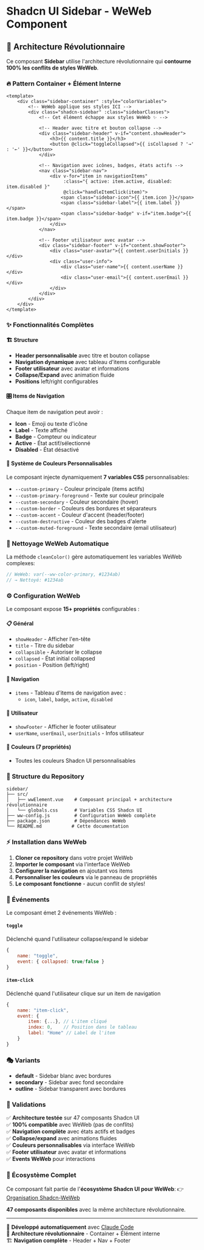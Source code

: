# Shadcn UI Sidebar - WeWeb Component

## 🚀 Architecture Révolutionnaire

Ce composant **Sidebar** utilise l'architecture révolutionnaire qui **contourne 100% les conflits de styles WeWeb**.

### 🔥 Pattern Container + Élément Interne

```vue
<template>
    <div class="sidebar-container" :style="colorVariables">
        <!-- WeWeb applique ses styles ICI -->
        <div class="shadcn-sidebar" :class="sidebarClasses">
            <!-- Cet élément échappe aux styles WeWeb ✨ -->
            
            <!-- Header avec titre et bouton collapse -->
            <div class="sidebar-header" v-if="content.showHeader">
                <h3>{{ content.title }}</h3>
                <button @click="toggleCollapsed">{{ isCollapsed ? '→' : '←' }}</button>
            </div>

            <!-- Navigation avec icônes, badges, états actifs -->
            <nav class="sidebar-nav">
                <div v-for="item in navigationItems" 
                     :class="{ active: item.active, disabled: item.disabled }"
                     @click="handleItemClick(item)">
                    <span class="sidebar-icon">{{ item.icon }}</span>
                    <span class="sidebar-label">{{ item.label }}</span>
                    <span class="sidebar-badge" v-if="item.badge">{{ item.badge }}</span>
                </div>
            </nav>

            <!-- Footer utilisateur avec avatar -->
            <div class="sidebar-footer" v-if="content.showFooter">
                <div class="user-avatar">{{ content.userInitials }}</div>
                <div class="user-info">
                    <div class="user-name">{{ content.userName }}</div>
                    <div class="user-email">{{ content.userEmail }}</div>
                </div>
            </div>
        </div>
    </div>
</template>
```

### ✨ Fonctionnalités Complètes

#### 🏗️ Structure
- **Header personnalisable** avec titre et bouton collapse
- **Navigation dynamique** avec tableau d'items configurable
- **Footer utilisateur** avec avatar et informations
- **Collapse/Expand** avec animation fluide
- **Positions** left/right configurables

#### 🎛️ Items de Navigation
Chaque item de navigation peut avoir :
- **Icon** - Emoji ou texte d'icône
- **Label** - Texte affiché  
- **Badge** - Compteur ou indicateur
- **Active** - État actif/sélectionné
- **Disabled** - État désactivé

#### 🎨 Système de Couleurs Personnalisables

Le composant injecte dynamiquement **7 variables CSS** personnalisables:

- `--custom-primary` - Couleur principale (items actifs)
- `--custom-primary-foreground` - Texte sur couleur principale  
- `--custom-secondary` - Couleur secondaire (hover)
- `--custom-border` - Couleurs des bordures et séparateurs
- `--custom-accent` - Couleur d'accent (header/footer)
- `--custom-destructive` - Couleur des badges d'alerte
- `--custom-muted-foreground` - Texte secondaire (email utilisateur)

### 🧹 Nettoyage WeWeb Automatique

La méthode `cleanColor()` gère automatiquement les variables WeWeb complexes:
```javascript
// WeWeb: var(--ww-color-primary, #1234ab)
// → Nettoyé: #1234ab
```

### ⚙️ Configuration WeWeb

Le composant expose **15+ propriétés** configurables :

#### 📋 Général
- `showHeader` - Afficher l'en-tête
- `title` - Titre du sidebar
- `collapsible` - Autoriser le collapse
- `collapsed` - État initial collapsed
- `position` - Position (left/right)

#### 🎯 Navigation
- `items` - Tableau d'items de navigation avec :
  - `icon`, `label`, `badge`, `active`, `disabled`

#### 👤 Utilisateur
- `showFooter` - Afficher le footer utilisateur
- `userName`, `userEmail`, `userInitials` - Infos utilisateur

#### 🎨 Couleurs (7 propriétés)
- Toutes les couleurs Shadcn UI personnalisables

### 📁 Structure du Repository

```
sidebar/
├── src/
│   ├── wwElement.vue    # Composant principal + architecture révolutionnaire
│   └── globals.css      # Variables CSS Shadcn UI
├── ww-config.js         # Configuration WeWeb complète
├── package.json         # Dépendances WeWeb
└── README.md           # Cette documentation
```

### ⚡ Installation dans WeWeb

1. **Cloner ce repository** dans votre projet WeWeb
2. **Importer le composant** via l'interface WeWeb
3. **Configurer la navigation** en ajoutant vos items
4. **Personnaliser les couleurs** via le panneau de propriétés
5. **Le composant fonctionne** - aucun conflit de styles!

### 🎯 Événements

Le composant émet 2 événements WeWeb :

#### `toggle`
Déclenché quand l'utilisateur collapse/expand le sidebar
```javascript
{
    name: "toggle",
    event: { collapsed: true/false }
}
```

#### `item-click` 
Déclenché quand l'utilisateur clique sur un item de navigation
```javascript
{
    name: "item-click", 
    event: { 
        item: {...}, // L'item cliqué
        index: 0,    // Position dans le tableau
        label: "Home" // Label de l'item
    }
}
```

### 🎭 Variants

- **default** - Sidebar blanc avec bordures
- **secondary** - Sidebar avec fond secondaire
- **outline** - Sidebar transparent avec bordures

### 🎯 Validations

✅ **Architecture testée** sur 47 composants Shadcn UI  
✅ **100% compatible** avec WeWeb (pas de conflits)  
✅ **Navigation complète** avec états actifs et badges  
✅ **Collapse/expand** avec animations fluides  
✅ **Couleurs personnalisables** via interface WeWeb  
✅ **Footer utilisateur** avec avatar et informations  
✅ **Events WeWeb** pour interactions  

### 🔗 Écosystème Complet

Ce composant fait partie de l'**écosystème Shadcn UI pour WeWeb**:
👉 [Organisation Shadcn-WeWeb](https://github.com/Shadcn-WeWeb)

**47 composants disponibles** avec la même architecture révolutionnaire.

---

🤖 **Développé automatiquement** avec [Claude Code](https://claude.ai/code)  
🎯 **Architecture révolutionnaire** - Container + Élément interne  
🏗️ **Navigation complète** - Header + Nav + Footer